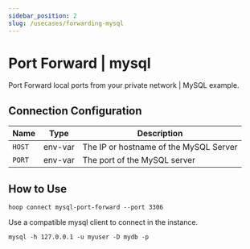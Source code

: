 ```yaml
---
sidebar_position: 2
slug: /usecases/forwarding-mysql
---
```


# Port Forward | mysql

Port Forward local ports from your private network | MySQL example.

## Connection Configuration

| Name   | Type    | Description                                    |
|------- | ------- | ---------------------------------------------- |
| `HOST` | env-var | The IP or hostname of the MySQL Server         |
| `PORT` | env-var | The port of the MySQL server                   |

## How to Use

```shell
hoop connect mysql-port-forward --port 3306
```

Use a compatible mysql client to connect in the instance.

```shell
mysql -h 127.0.0.1 -u myuser -D mydb -p
```
